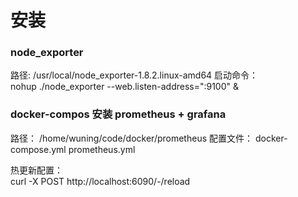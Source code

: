 # 安装

### node_exporter

路径: /usr/local/node_exporter-1.8.2.linux-amd64
启动命令：  
nohup ./node_exporter  --web.listen-address=":9100" &


### docker-compos 安装 prometheus + grafana
路径： /home/wuning/code/docker/prometheus
配置文件： docker-compose.yml   prometheus.yml

热更新配置：  
curl -X POST http://localhost:6090/-/reload